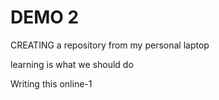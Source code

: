 # DEMO 2

CREATING a repository from my personal laptop

learning is what we should do 

Writing this online-1
